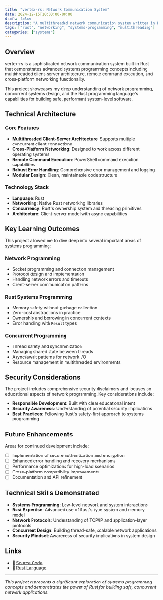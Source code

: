 ```yaml
---
title: "vertex-rs: Network Communication System"
date: 2024-12-15T10:00:00-00:00
draft: false
description: "A multithreaded network communication system written in Rust, demonstrating advanced systems programming concepts"
tags: ["rust", "networking", "systems-programming", "multithreading"]
categories: ["systems"]
---
```


## Overview

vertex-rs is a sophisticated network communication system built in Rust that demonstrates advanced systems programming concepts including multithreaded client-server architecture, remote command execution, and cross-platform networking functionality.

This project showcases my deep understanding of network programming, concurrent systems design, and the Rust programming language's capabilities for building safe, performant system-level software.

## Technical Architecture

### Core Features
- **Multithreaded Client-Server Architecture**: Supports multiple concurrent client connections
- **Cross-Platform Networking**: Designed to work across different operating systems
- **Remote Command Execution**: PowerShell command execution capabilities
- **Robust Error Handling**: Comprehensive error management and logging
- **Modular Design**: Clean, maintainable code structure

### Technology Stack
- **Language**: Rust
- **Networking**: Native Rust networking libraries
- **Concurrency**: Rust's ownership system and threading primitives
- **Architecture**: Client-server model with async capabilities

## Key Learning Outcomes

This project allowed me to dive deep into several important areas of systems programming:

### Network Programming
- Socket programming and connection management
- Protocol design and implementation
- Handling network errors and timeouts
- Client-server communication patterns

### Rust Systems Programming
- Memory safety without garbage collection
- Zero-cost abstractions in practice
- Ownership and borrowing in concurrent contexts
- Error handling with `Result` types

### Concurrent Programming
- Thread safety and synchronization
- Managing shared state between threads
- Async/await patterns for network I/O
- Resource management in multithreaded environments

## Security Considerations

The project includes comprehensive security disclaimers and focuses on educational aspects of network programming. Key considerations include:

- **Responsible Development**: Built with clear educational intent
- **Security Awareness**: Understanding of potential security implications
- **Best Practices**: Following Rust's safety-first approach to systems programming

## Future Enhancements

Areas for continued development include:
- [ ] Implementation of secure authentication and encryption
- [ ] Enhanced error handling and recovery mechanisms  
- [ ] Performance optimizations for high-load scenarios
- [ ] Cross-platform compatibility improvements
- [ ] Documentation and API refinement

## Technical Skills Demonstrated

- **Systems Programming**: Low-level network and system interactions
- **Rust Expertise**: Advanced use of Rust's type system and memory model
- **Network Protocols**: Understanding of TCP/IP and application-layer protocols
- **Concurrent Design**: Building thread-safe, scalable network applications
- **Security Mindset**: Awareness of security implications in system design

## Links

- 📁 [Source Code](https://github.com/jmccrystal/vertex-rs)
- 🦀 [Rust Language](https://www.rust-lang.org/)

---

*This project represents a significant exploration of systems programming concepts and demonstrates the power of Rust for building safe, concurrent network applications.*